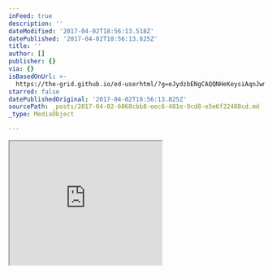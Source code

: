 ```yaml
---
inFeed: true
description: ''
dateModified: '2017-04-02T18:56:13.518Z'
datePublished: '2017-04-02T18:56:13.825Z'
title: ''
author: []
publisher: {}
via: {}
isBasedOnUrl: >-
  https://the-grid.github.io/ed-userhtml/?g=eJydzbENgCAQQNHeKeysiAqnJwm6ywGHITFggtH1tbSx8Q_wn_HxrN1GpcxN2clF2sQV_cqHiClkgRIQhRwUESs9AVjqIfQaA1rtOzVaBpKsR-bJ2WYx7TNcqlfmW0j5-gncjxo1QQ
starred: false
datePublishedOriginal: '2017-04-02T18:56:13.825Z'
sourcePath: _posts/2017-04-02-6068cbb8-eec6-481e-9cd8-e5e6f22488cd.md
_type: MediaObject

---
```

<iframe src="https://the-grid.github.io/ed-userhtml/?g=eJydzbENgCAQQNHeKeysiAqnJwm6ywGHITFggtH1tbSx8Q_wn_HxrN1GpcxN2clF2sQV_cqHiClkgRIQhRwUESs9AVjqIfQaA1rtOzVaBpKsR-bJ2WYx7TNcqlfmW0j5-gncjxo1QQ" height="244" style=""></iframe>